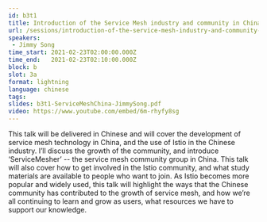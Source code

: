 ```yaml
---
id: b3t1
title: Introduction of the Service Mesh industry and community in China
url: /sessions/introduction-of-the-service-mesh-industry-and-community-in-china
speakers:
 - Jimmy Song
time_start: 2021-02-23T02:00:00.000Z
time_end:   2021-02-23T02:10:00.000Z
block: b
slot: 3a
format: lightning
language: chinese
tags:
slides: b3t1-ServiceMeshChina-JimmySong.pdf
video: https://www.youtube.com/embed/6m-rhyfy8sg
---
```


This talk will be delivered in Chinese and will cover the development of service mesh technology in China, and the use of Istio in the Chinese industry. I’ll discuss the growth of the community, and introduce ‘ServiceMesher’ -- the service mesh community group in China. This talk will also cover how to get involved in the Istio community, and what study materials are available to people who want to join. As Istio becomes more popular and widely used, this talk will highlight the ways that the Chinese community has contributed to the growth of service mesh, and how we’re all continuing to learn and grow as users, what resources we have to support our knowledge.
